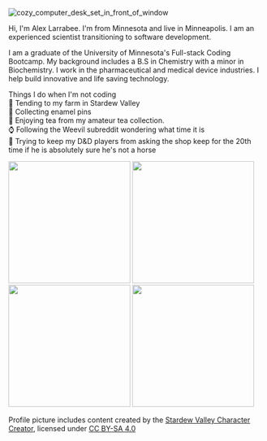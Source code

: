 
![cozy_computer_desk_set_in_front_of_window](https://github.com/user-attachments/assets/c4efeb64-e1ac-4426-aaa9-f21a63e54213)


Hi, I'm Alex Larrabee. I'm from Minnesota and live in Minneapolis. I am an experienced scientist transitioning to software development.

I am a graduate of the University of Minnesota's Full-stack Coding Bootcamp.
My background includes a B.S in Chemistry with a minor in Biochemistry. I work in the pharmaceutical and medical device industries. I help build innovative and life saving technology.

Things I do when I'm not coding\
🍅 Tending to my farm in Stardew Valley\
🔮 Collecting enamel pins\
🍵 Enjoying tea from my amateur tea collection.\
⌚ Following the Weevil subreddit wondering what time it is\
🐉 Trying to keep my D&D players from asking the shop keep for the 20th time if he is absolutely sure he's not a horse 


<img src='https://github.com/user-attachments/assets/83dc6bc8-b28a-48b7-b9e2-201b7fa3fa8a' width='240px' />
<img src='https://github.com/user-attachments/assets/d96b50f1-a19f-4011-abda-7768890231b5' width='240px' />
<img src='https://github.com/user-attachments/assets/fd7c459f-f243-490c-b9e1-d541dfdb4f0a' width='240px' />
<img src='https://github.com/user-attachments/assets/a38b3d8c-5f51-48f0-bf25-07626ce863c6' width='240px' />



<!---
alarrabee/alarrabee is a ✨ special ✨ repository because its `README.md` (this file) appears on your GitHub profile.
You can click the Preview link to take a look at your changes.
--->
Profile picture includes content created by the [Stardew Valley Character Creator](https://jazzybee.itch.io/sdvcharactercreator), licensed under [CC BY-SA 4.0](https://creativecommons.org/licenses/by-sa/4.0/deed.en)
